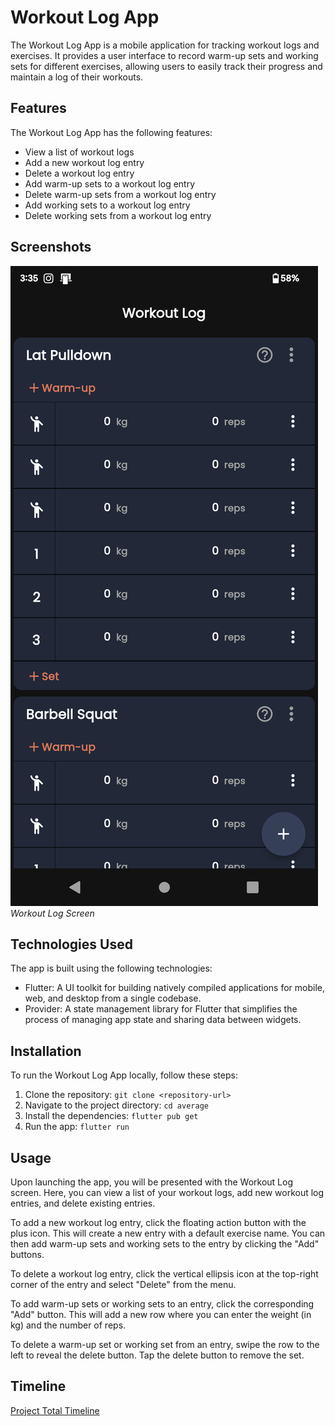 # Workout Log App

The Workout Log App is a mobile application for tracking workout logs and exercises. It provides a user interface to record warm-up sets and working sets for different exercises, allowing users to easily track their progress and maintain a log of their workouts.

## Features

The Workout Log App has the following features:

- View a list of workout logs
- Add a new workout log entry
- Delete a workout log entry
- Add warm-up sets to a workout log entry
- Delete warm-up sets from a workout log entry
- Add working sets to a workout log entry
- Delete working sets from a workout log entry

## Screenshots

![Workout Log Screen](screenshots/workout_log_screen.png)
*Workout Log Screen*

## Technologies Used

The app is built using the following technologies:

- Flutter: A UI toolkit for building natively compiled applications for mobile, web, and desktop from a single codebase.
- Provider: A state management library for Flutter that simplifies the process of managing app state and sharing data between widgets.

## Installation

To run the Workout Log App locally, follow these steps:

1. Clone the repository: `git clone <repository-url>`
2. Navigate to the project directory: `cd average`
3. Install the dependencies: `flutter pub get`
4. Run the app: `flutter run`

## Usage

Upon launching the app, you will be presented with the Workout Log screen. Here, you can view a list of your workout logs, add new workout log entries, and delete existing entries.

To add a new workout log entry, click the floating action button with the plus icon. This will create a new entry with a default exercise name. You can then add warm-up sets and working sets to the entry by clicking the "Add" buttons.

To delete a workout log entry, click the vertical ellipsis icon at the top-right corner of the entry and select "Delete" from the menu.

To add warm-up sets or working sets to an entry, click the corresponding "Add" button. This will add a new row where you can enter the weight (in kg) and the number of reps.

To delete a warm-up set or working set from an entry, swipe the row to the left to reveal the delete button. Tap the delete button to remove the set.

## Timeline

[Project Total Timeline](https://wakatime.com/@shamith16/projects/mdmzovrgzp?start=2023-05-26&end=2023-06-01)

